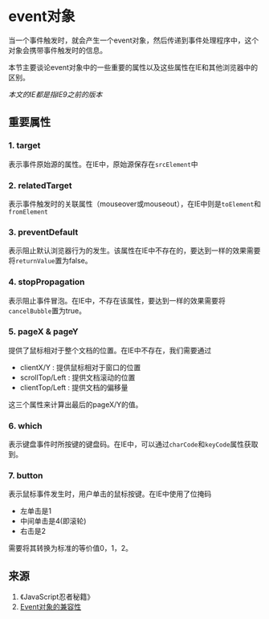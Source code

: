 # event对象

当一个事件触发时，就会产生一个event对象，然后传递到事件处理程序中，这个对象会携带事件触发时的信息。

本节主要谈论event对象中的一些重要的属性以及这些属性在IE和其他浏览器中的区别。

*本文的IE都是指IE9之前的版本*

## 重要属性

### 1. target

表示事件原始源的属性。在IE中，原始源保存在`srcElement`中

### 2. relatedTarget

表示事件触发时的关联属性（mouseover或mouseout），在IE中则是`toElement`和`fromElement`

### 3. preventDefault

表示阻止默认浏览器行为的发生。该属性在IE中不存在的，要达到一样的效果需要将`returnValue`置为false。

### 4. stopPropagation

表示阻止事件冒泡。在IE中，不存在该属性，要达到一样的效果需要将`cancelBubble`置为true。

### 5. pageX & pageY

提供了鼠标相对于整个文档的位置。在IE中不存在，我们需要通过

* clientX/Y : 提供鼠标相对于窗口的位置
* scrollTop/Left : 提供文档滚动的位置
* clientTop/Left : 提供文档的偏移量

这三个属性来计算出最后的pageX/Y的值。

### 6. which

表示键盘事件时所按键的键盘码。在IE中，可以通过`charCode`和`keyCode`属性获取到。

### 7. button

表示鼠标事件发生时，用户单击的鼠标按键。在IE中使用了位掩码

* 左单击是1
* 中间单击是4(即滚轮)
* 右击是2

需要将其转换为标准的等价值0，1，2。

## 来源

1. 《JavaScript忍者秘籍》
2. [Event对象的兼容性](http://www.quirksmode.org/dom/w3c_events.html)
